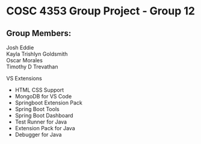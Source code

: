 # COSC 4353 Group Project - Group 12

## Group Members:
Josh Eddie \
Kayla Trishlyn Goldsmith \
Oscar Morales \
Timothy D Trevathan

VS Extensions
- HTML CSS Support
- MongoDB for VS Code
- Springboot Extension Pack
- Spring Boot Tools
- Spring Boot Dashboard
- Test Runner for Java
- Extension Pack for Java
- Debugger for Java
